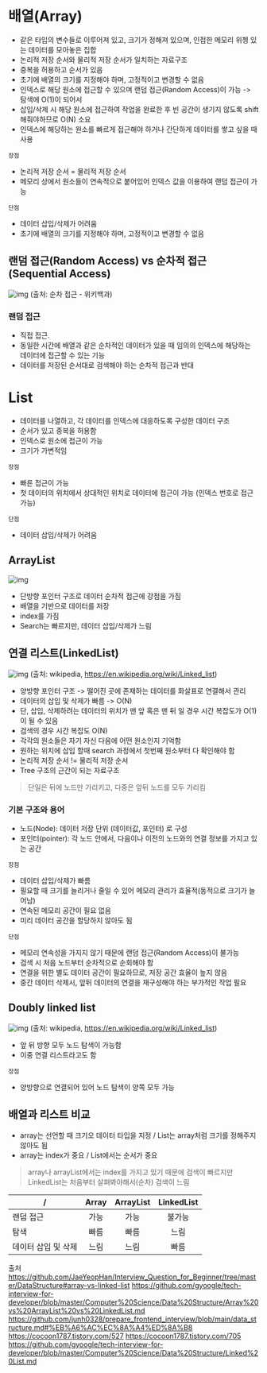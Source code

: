 # 배열(Array)

- 같은 타입의 변수들로 이루어져 있고, 크기가 정해져 있으며, 인접한 메모리 위쳉 있는 데이터를 모아놓은 집합
- 논리적 저장 순서와 물리적 저장 순서가 일치하는 자료구조
- 중복을 허용하고 순서가 있음
- 초기에 배열의 크기를 지정해야 하며, 고정적이고 변경할 수 없음
- 인덱스로 해당 원소에 접근할 수 있으며 랜덤 접근(Random Access)이 가능 -> 탐색에 O(1)이 되어서
- 삽입/삭제 시 해당 원소에 접근하여 작업을 완료한 후 빈 공간이 생기지 않도록 shift 해줘야하므로 O(N) 소요
- 인덱스에 해당하는 원소를 빠르게 접근해야 하거나 간단하게 데이터를 쌓고 싶을 때 사용

`장점`

- 논리적 저장 순서 = 물리적 저장 순서
- 메모리 상에서 원소들이 연속적으로 붙어있어 인덱스 값을 이용하여 랜덤 접근이 가능

`단점`

- 데이터 삽입/삭제가 어려움
- 초기에 배열의 크기를 지정해야 하며, 고정적이고 변경할 수 없음

## 랜덤 접근(Random Access) vs 순차적 접근(Sequential Access)

![img](https://upload.wikimedia.org/wikipedia/commons/thumb/a/a7/Random_vs_sequential_access.svg/1200px-Random_vs_sequential_access.svg.png)
(출처: 순차 접근 - 위키백과)

### 랜덤 접근

- 직접 접근.
- 동일한 시간에 배열과 같은 순차적인 데이터가 있을 때 임의의 인덱스에 해당하는 데이터에 접근할 수 있는 기능
- 데이터를 저장된 순서대로 검색해야 하는 순차적 접근과 반대

# List

- 데이터를 나열하고, 각 데이터를 인덱스에 대응하도록 구성한 데이터 구조
- 순서가 있고 중복을 허용함
- 인덱스로 원소에 접근이 가능
- 크기가 가변적임

`장점`

- 빠른 접근이 가능
- 첫 데이터의 위치에서 상대적인 위치로 데이터에 접근이 가능 (인덱스 번호로 접근 가능)

`단점`

- 데이터 삽입/삭제가 어려움

## ArrayList

![img](https://t1.daumcdn.net/cfile/tistory/995E66395B1CFD7D10)

- 단방향 포인터 구조로 데이터 순차적 접근에 강점을 가짐
- 배열을 기반으로 데이터를 저장
- index를 가짐
- Search는 빠르지만, 데이터 삽입/삭제가 느림

## 연결 리스트(LinkedList)

![img](https://upload.wikimedia.org/wikipedia/commons/thumb/6/6d/Singly-linked-list.svg/408px-Singly-linked-list.svg.png)
(출처: wikipedia, https://en.wikipedia.org/wiki/Linked_list)

- 양방향 포인터 구조 -> 떨어진 곳에 존재하는 데이터를 화살표로 연결해서 관리
- 데이터의 삽입 및 삭제가 빠름 -> O(N)
- 단, 삽입, 삭제하려는 데이터의 위치가 맨 앞 혹은 맨 뒤 일 경우 시간 복잡도가 O(1)이 될 수 있음
- 검색의 경우 시간 복잡도 O(N)
- 각각의 원소들은 자기 자신 다음에 어떤 원소인지 기억함
- 원하는 위치에 삽입 할때 search 과정에서 첫번째 원소부터 다 확인해야 함
- 논리적 저장 순서 != 물리적 저장 순서
- Tree 구조의 근간이 되는 자료구조

> 단일은 뒤에 노드만 가리키고, 다중은 앞뒤 노드를 모두 가리킴

### 기본 구조와 용어

- 노드(Node): 데이터 저장 단위 (데이터값, 포인터) 로 구성
- 포인터(pointer): 각 노드 안에서, 다음이나 이전의 노드와의 연결 정보를 가지고 있는 공간

`장점`

- 데이터 삽입/삭제가 빠름
- 필요할 때 크기를 늘리거나 줄일 수 있어 메모리 관리가 효율적(동적으로 크기가 늘어남)
- 연속된 메모리 공간이 필요 없음
- 미리 데이터 공간을 할당하지 않아도 됨

`단점`

- 메모리 연속성을 가지지 않기 때문에 랜덤 접근(Random Access)이 불가능
- 검색 시 처음 노드부터 순차적으로 순회해야 함
- 연결을 위한 별도 데이터 공간이 필요하므로, 저장 공간 효율이 높지 않음
- 중간 데이터 삭제시, 앞뒤 데이터의 연결을 재구성해야 하는 부가적인 작업 필요

## Doubly linked list

![img](https://upload.wikimedia.org/wikipedia/commons/thumb/6/6d/Singly-linked-list.svg/408px-Singly-linked-list.svg.png)
(출처: wikipedia, https://en.wikipedia.org/wiki/Linked_list)

- 앞 뒤 방향 모두 노드 탐색이 가능함
- 이중 연결 리스트라고도 함

`장점`

- 양방향으로 연결되어 있어 노드 탐색이 양쪽 모두 가능

## 배열과 리스트 비교

- array는 선언할 때 크기오 데이터 타입을 지정 / List는 array처럼 크기를 정해주지 않아도 됨
- array는 index가 중요 / List에서는 순서가 중요

> array나 arrayList에서는 index를 가지고 있기 때문에 검색이 빠르지만
> LinkedList는 처음부터 살펴봐야해서(순차) 검색이 느림

| /                   | Array | ArrayList | LinkedList |
| ------------------- | :---: | :-------: | :--------: |
| 랜덤 접근           | 가능  |   가능    |   불가능   |
| 탐색                | 빠름  |   빠름    |    느림    |
| 데이터 삽입 및 삭제 | 느림  |   느림    |    빠름    |

출처
https://github.com/JaeYeopHan/Interview_Question_for_Beginner/tree/master/DataStructure#array-vs-linked-list
https://github.com/gyoogle/tech-interview-for-developer/blob/master/Computer%20Science/Data%20Structure/Array%20vs%20ArrayList%20vs%20LinkedList.md
https://github.com/junh0328/prepare_frontend_interview/blob/main/data_structure.md#%EB%A6%AC%EC%8A%A4%ED%8A%B8
https://cocoon1787.tistory.com/527
https://cocoon1787.tistory.com/705
https://github.com/gyoogle/tech-interview-for-developer/blob/master/Computer%20Science/Data%20Structure/Linked%20List.md
